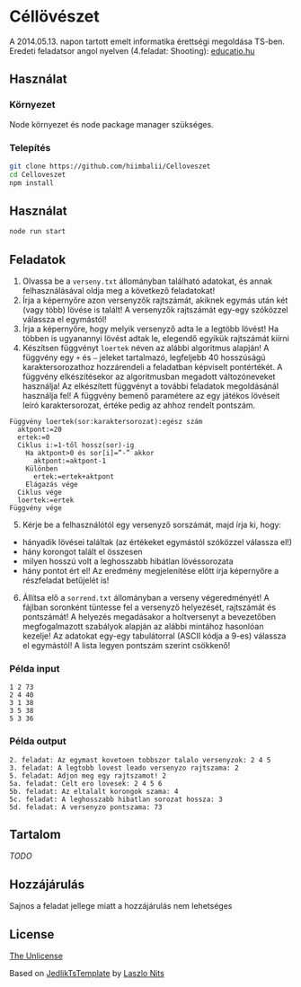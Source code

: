 # Céllövészet

A 2014.05.13. napon tartott emelt informatika érettségi megoldása TS-ben.
Eredeti feladatsor angol nyelven (4.feladat: Shooting): [educatio.hu](http://dload.oktatas.educatio.hu/erettsegi/feladatok_2014tavasz_emelt/e_infma_14maj_fl.pdf)

## Használat

### Környezet

Node környezet és node package manager szükséges.

### Telepítés

```bash
git clone https://github.com/hiimbalii/Celloveszet
cd Celloveszet
npm install
```

## Használat

```bash
node run start
```

## Feladatok

1. Olvassa be a `verseny.txt` állományban található adatokat, és annak felhasználásával oldja meg a következő feladatokat!
2. Írja a képernyőre azon versenyzők rajtszámát, akiknek egymás után két (vagy több) lövése is talált! A versenyzők rajtszámát egy-egy szóközzel válassza el egymástól!
3. Írja a képernyőre, hogy melyik versenyző adta le a legtöbb lövést! Ha többen is ugyanannyi lövést adtak le, elegendő egyikük rajtszámát kiírni
4. Készítsen függvényt `loertek` néven az alábbi algoritmus alapján! A függvény egy `+` és `–` jeleket tartalmazó, legfeljebb 40 hosszúságú karaktersorozathoz hozzárendeli a feladatban képviselt pontértékét. A függvény elkészítésekor az algoritmusban megadott változóneveket használja! Az elkészített függvényt a további feladatok megoldásánál használja fel! A függvény bemenő paramétere az egy játékos lövéseit leíró karaktersorozat, értéke pedig az ahhoz rendelt pontszám.

```
Függvény loertek(sor:karaktersorozat):egész szám
  aktpont:=20
  ertek:=0
  Ciklus i:=1-től hossz(sor)-ig
    Ha aktpont>0 és sor[i]=”-” akkor
      aktpont:=aktpont-1
    Különben
      ertek:=ertek+aktpont
    Elágazás vége
  Ciklus vége
  loertek:=ertek
Függvény vége
```

5. Kérje be a felhasználótól egy versenyző sorszámát, majd írja ki, hogy:

- hányadik lövései találtak (az értékeket egymástól szóközzel válassza el!)
- hány korongot talált el összesen
- milyen hosszú volt a leghosszabb hibátlan lövéssorozata
- hány pontot ért el!
  Az eredmény megjelenítése előtt írja képernyőre a részfeladat betűjelét is!

6. Állítsa elő a `sorrend.txt` állományban a verseny végeredményét! A fájlban soronként tüntesse fel a versenyző helyezését, rajtszámát és pontszámát! A helyezés megadásakor a holtversenyt a bevezetőben megfogalmazott szabályok alapján az alábbi mintához hasonlóan kezelje! Az adatokat egy-egy tabulátorral (ASCII kódja a 9-es) válassza el egymástól! A lista legyen pontszám szerint csökkenő!

### Példa input

```
1 2 73
2 4 40
3 1 38
3 5 38
5 3 36
```

### Példa output

```
2. feladat: Az egymast kovetoen tobbszor talalo versenyzok: 2 4 5
3. feladat: A legtobb lovest leado versenyzo rajtszama: 2
5. feladat: Adjon meg egy rajtszamot! 2
5a. feladat: Celt ero lovesek: 2 4 5 6
5b. feladat: Az eltalalt korongok szama: 4
5c. feladat: A leghosszabb hibatlan sorozat hossza: 3
5d. feladat: A versenyzo pontszama: 73
```

## Tartalom

_TODO_

## Hozzájárulás

Sajnos a feladat jellege miatt a hozzájárulás nem lehetséges

## License

[The Unlicense](https://unlicense.org//)

Based on [JedlikTsTemplate](https://github.com/nitslaszlo/JedlikTsTemplate) by [Laszlo Nits](https://github.com/nitslaszlo)
